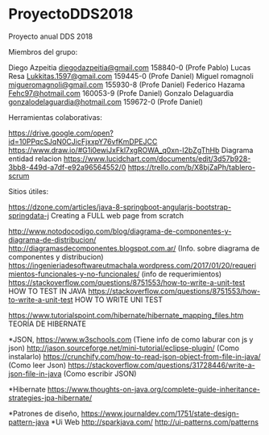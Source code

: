 # ProyectoDDS2018
Proyecto anual DDS 2018

Miembros del grupo:


Diego Azpeitia diegodazpeitia@gmail.com 158840-0 (Profe Pablo)
Lucas Resa Lukkitas.1597@gmail.com 159445-0 (Profe Daniel)
Miguel romagnoli migueromagnoli@gmail.com 155930-8 (Profe Daniel)
Federico Hazama Fehc97@hotmail.com 160053-9 (Profe Daniel)
Gonzalo Delaguardia gonzalodelaguardia@hotmail.com 159672-0 (Profe Daniel)


Herramientas colaborativas:

https://drive.google.com/open?id=10PPqcSJqN0CJicFjxxpY76vfKmDPEJCC
https://www.draw.io/#G1i0ewiJxFkl7xgROWA_q0xn-I2bZgThHb Diagrama entidad relacion
https://www.lucidchart.com/documents/edit/3d57b928-3bb8-449d-a7df-e92a96564552/0
https://trello.com/b/X8bjZaPh/tablero-scrum


Sitios útiles:

https://dzone.com/articles/java-8-springboot-angularjs-bootstrap-springdata-j Creating a FULL web page from scratch

http://www.notodocodigo.com/blog/diagrama-de-componentes-y-diagrama-de-distribucion/ 
http://diagramasdecomponentes.blogspot.com.ar/ (Info. sobre diagrama de componentes y distribucion)
https://ingenieriadesoftwareutmachala.wordpress.com/2017/01/20/requerimientos-funcionales-y-no-funcionales/ (info de requerimientos)
https://stackoverflow.com/questions/8751553/how-to-write-a-unit-test HOW TO TEST IN JAVA
https://stackoverflow.com/questions/8751553/how-to-write-a-unit-test HOW TO WRITE UNI TEST

https://www.tutorialspoint.com/hibernate/hibernate_mapping_files.htm TEORÍA DE HIBERNATE

*JSON, 
https://www.w3schools.com (Tiene info de como laburar con js y json)
http://jason.sourceforge.net/mini-tutorial/eclipse-plugin/ (Como instalarlo)
https://crunchify.com/how-to-read-json-object-from-file-in-java/ (Como leer Json)
https://stackoverflow.com/questions/31728446/write-a-json-file-in-java (Como escribir JSON)

*Hibernate
https://www.thoughts-on-java.org/complete-guide-inheritance-strategies-jpa-hibernate/

*Patrones de diseño, https://www.journaldev.com/1751/state-design-pattern-java
*Ui Web
http://sparkjava.com/
http://ui-patterns.com/patterns
